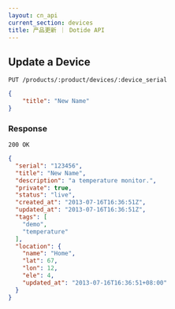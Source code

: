 ```yaml
---
layout: cn_api
current_section: devices
title: 产品更新 ｜ Dotide API
---
```


## Update a Device

    PUT /products/:product/devices/:device_serial

~~~json
{
    "title": "New Name"
}
~~~

### Response

    200 OK

~~~json
{
  "serial": "123456",
  "title": "New Name",
  "description": "a temperature monitor.",
  "private": true,
  "status": "live",
  "created_at": "2013-07-16T16:36:51Z",
  "updated_at": "2013-07-16T16:36:51Z",
  "tags": [
    "demo",
    "temperature"
  ],
  "location": {
    "name": "Home",
    "lat": 67,
    "lon": 12,
    "ele": 4,
    "updated_at": "2013-07-16T16:36:51+08:00"
  }
}
~~~
